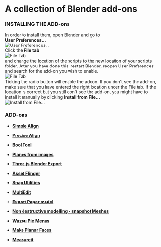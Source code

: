 # A collection of Blender add-ons

### INSTALLING THE ADD-ons
In order to install them, open Blender and go to  
**User Preferences...**   
![User Preferences...](https://raw.githubusercontent.com/manorius/blender_addons_collection/master/files/1.png)  
Click the **File tab**   
![File Tab](https://raw.githubusercontent.com/manorius/blender_addons_collection/master/files/2.png)  
and change the location of the scripts to the new location of your scripts folder.
After you have done this, restart Blender, reopen User Preferences and search for the add-on you wish to enable.  
![File Tab](https://raw.githubusercontent.com/manorius/blender_addons_collection/master/files/3.png)  
Ticking the radio button will enable the addon.
If you don't see the add-on, make sure that you have entered the right location under the File tab. If the location is correct but you still don't see the add-on, you might have to install it manually by clicking **Install from File...**   
![Install from File...](https://raw.githubusercontent.com/manorius/blender_addons_collection/master/files/4.png)

### ADD-ons
* **[Simple Align](https://wiki.blender.org/index.php/Extensions:2.6/Py/Scripts/3D_interaction/Align_Tools)**

* **[Precise Align](https://wiki.blender.org/index.php/Extensions:2.6/Py/Scripts/3D_interaction/Precise_Align)**  

* **[Bool Tool](https://wiki.blender.org/index.php/Extensions:2.6/Py/Scripts/Object/BoolTool)**

* **[Planes from images](https://wiki.blender.org/index.php/Extensions:2.6/Py/Scripts/Add_Mesh/Planes_from_Images)**

* **[Three.js Blender Export](https://github.com/mrdoob/three.js/tree/master/utils/exporters/blender)**

* **[Asset Flinger](https://github.com/BlenderAid/Asset-Flinger)**

* **[Snap Utilities](https://github.com/Mano-Wii/Addon-Snap-Utilities-Line)**

* **[MultiEdit](https://github.com/antoni4040/MultiEdit-Addon)**

* **[Export Paper model](https://github.com/addam/Export-Paper-Model-from-Blender)**

* **[Non destructive modelling - snapshot Meshes](http://blenderartists.org/forum/showthread.php?364507-Addon-Non-destructive-modelling-snapshot-Meshes)**

* **[Wazou Pie Menus](https://github.com/pitiwazou/Scripts-Blender/blob/Older-Scripts/Wazou_Pie_Menus)**

* **[Make Planar Faces](http://wahooney.net/new-addon-make-faces-planar/)**

* **[Measureit](https://github.com/Antonioya/blender/tree/master/measureit)**